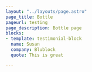 ```yaml
---
layout: "../layouts/page.astro"
page_title: Bottle
pageurl: testing
page_description: Bottle page
blocks:
- template: testimonial-block
  name: Susan
  company: Blublock
  quote: This is great

---
```

